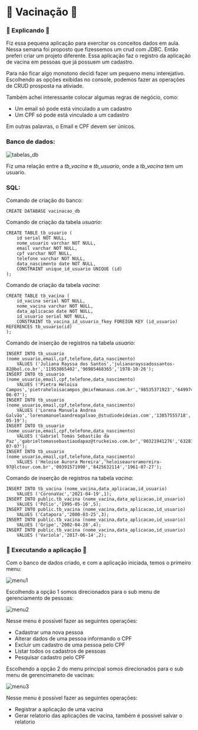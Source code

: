 # :syringe: Vacinação :syringe:

### :page_with_curl: Explicando :page_with_curl:
Fiz essa pequena aplicação para exercitar os conceitos dados em aula.
Nessa semana foi proposto que fizessemos um crud com JDBC.
Então preferi criar um projeto diferente. Essa aplicação 
faz o registro da aplicação de vacina em pessoas que já possuem 
um cadastro.

Para não ficar algo monotono decidi fazer um pequeno menu interejativo.
Escolhendo as opções exibidas no console, podemos fazer as
operações de CRUD prosposta na ativiade.

Também achei interessante colocar algumas regras de negócio, como:
* Um email só pode está vinculado a um cadastro
* Um CPF só pode está vinculado a um cadastro

Em outras palavras, o Email e CPF devem ser únicos.

### Banco de dados:

![tabelas_db](https://user-images.githubusercontent.com/45303056/123497442-f0e94f00-d603-11eb-86d0-14e277c288f7.PNG)

Fiz uma relação entre a *tb_vacina* e *tb_usuario*, onde a *tb_vacina* tem um usuario.

### SQL:

Comando de criação do banco:

``` CREATE DATABASE vacinacao_db ```

Comando de criação da tabela *usuario*:
``` 
CREATE TABLE tb_usuario (
	id serial NOT NULL,
	nome_usuario varchar NOT NULL,
	email varchar NOT NULL,
	cpf varchar NOT NULL,
	telefone varchar NOT NULL,
	data_nascimento date NOT NULL,
	CONSTRAINT unique_id_usuario UNIQUE (id)
);
```

Comando de criação da tabela *vacina*:
``` 
CREATE TABLE tb_vacina (
	id_vacina serial NOT NULL,
	nome_vacina varchar NOT NULL,
	data_aplicacao date NOT NULL,
	id_usuario serial NOT NULL,
	CONSTRAINT tb_vacina_id_usuario_fkey FOREIGN KEY (id_usuario) REFERENCES tb_usuario(id)
);
``` 
Comando de inserção de registros na tabela *usuario*:
```
INSERT INTO tb_usuario (nome_usuario,email,cpf,telefone,data_nascimento)
	VALUES ('Juliana Rayssa dos Santos','julianarayssadossantos-82@bol.co.br','11953865402','96985468365','1978-10-26');
INSERT INTO tb_usuario (nome_usuario,email,cpf,telefone,data_nascimento)
	VALUES ('Pietra Heloisa Campos','pietraheloisacampos_@mixfmmanaus.com.br','98535371923','64997446982','1942-06-07');
INSERT INTO tb_usuario (nome_usuario,email,cpf,telefone,data_nascimento)
	VALUES ('Lorena Manuela Andrea Galvão','lorenamanuelaandreagalvao_@studiodeideias.com','13857555718','6328695240','1965-05-19');
INSERT INTO tb_usuario (nome_usuario,email,cpf,telefone,data_nascimento)
	VALUES ('Gabriel Tomás Sebastião da Paz','gabrieltomassebastiaodapaz@truckeixo.com.br','90321941276','6328112846','1964-07-07');
INSERT INTO tb_usuario (nome_usuario,email,cpf,telefone,data_nascimento)
	VALUES ('Heloise Aurora Moreira','heloiseauroramoreira-97@lctour.com.br','00391571990','8425632114','1961-07-27');
```

Comando de inserção de registros na tabela *vacina*:
```
INSERT INTO tb_vacina (nome_vacina,data_aplicacao,id_usuario)
	VALUES ('CoronaVac','2021-04-19',1);
INSERT INTO public.tb_vacina (nome_vacina,data_aplicacao,id_usuario)
	VALUES ('Pólio','1995-05-16',5);
INSERT INTO public.tb_vacina (nome_vacina,data_aplicacao,id_usuario)
	VALUES ('Catapora','2000-03-25',3);
INSERT INTO public.tb_vacina (nome_vacina,data_aplicacao,id_usuario)
	VALUES ('Gripe','2002-04-28',4);
INSERT INTO public.tb_vacina (nome_vacina,data_aplicacao,id_usuario)
	VALUES ('Varíola','2017-06-14',2);
```

### :page_with_curl: Executando a aplicação :page_with_curl:
Com o banco de dados criado, e com a aplicação iniciada, temos o primeiro menu:

![menu1](https://user-images.githubusercontent.com/45303056/123499795-9524c300-d60f-11eb-8fc0-1d24ed59a640.png)

Escolhendo a opção 1 somos direcionados para o sub menu de gerenciamento de pessoas:

![menu2](https://user-images.githubusercontent.com/45303056/123500087-c900e800-d611-11eb-9276-2b8aa0cd127b.png)

Nesse menu é possivel fazer as seguintes operações:
* Cadastrar uma nova pessoa
* Alterar dados de uma pessoa informando o CPF
* Excluir um cadastro de uma pessoa pelo CPF
* Listar todos os cadastros de pessoas
* Pesquisar cadastro pelo CPF

Escolhendo a opção 2 do menu principal somos direcionados para o sub menu de gerencimaneto de vacinas:

![menu3](https://user-images.githubusercontent.com/45303056/123500268-45e09180-d613-11eb-89c5-59a2567559e3.png)

Nesse menu é possível fazer as seguintes operações:
* Registrar a aplicação de uma vacina
* Gerar relatorio das aplicações de vacina, também é possivel salvar o relatorio
